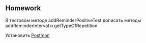 ##  Homework

В тестовом методе addReminderPositiveTest дописать методы addReminderInterval и getTypeOfRepetition

Установить [Postman](https://www.postman.com/downloads/)




